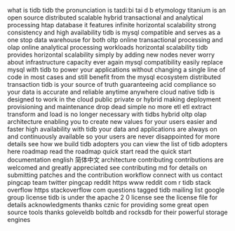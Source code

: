 what is tidb tidb the pronunciation is taɪdiːbi tai d b etymology titanium is an open source distributed scalable hybrid transactional and analytical processing htap database it features infinite horizontal scalability strong consistency and high availability tidb is mysql compatible and serves as a one stop data warehouse for both oltp online transactional processing and olap online analytical processing workloads horizontal scalability tidb provides horizontal scalability simply by adding new nodes never worry about infrastructure capacity ever again mysql compatibility easily replace mysql with tidb to power your applications without changing a single line of code in most cases and still benefit from the mysql ecosystem distributed transaction tidb is your source of truth guaranteeing acid compliance so your data is accurate and reliable anytime anywhere cloud native tidb is designed to work in the cloud public private or hybrid making deployment provisioning and maintenance drop dead simple no more etl etl extract transform and load is no longer necessary with tidbs hybrid oltp olap architecture enabling you to create new values for your users easier and faster high availability with tidb your data and applications are always on and continuously available so your users are never disappointed for more details see how we build tidb adopters you can view the list of tidb adopters here roadmap read the roadmap quick start read the quick start documentation english 简体中文 architecture contributing contributions are welcomed and greatly appreciated see contributing md for details on submitting patches and the contribution workflow connect with us contact pingcap team twitter pingcap reddit https www reddit com r tidb stack overflow https stackoverflow com questions tagged tidb mailing list google group license tidb is under the apache 2 0 license see the license file for details acknowledgments thanks cznic for providing some great open source tools thanks goleveldb boltdb and rocksdb for their powerful storage engines